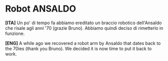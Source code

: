 # Robot ANSALDO

**[ITA]**
Un po' di tempo fa abbiamo ereditato un braccio robotico dell'Ansaldo che risale agli anni '70 (grazie Bruno).
Abbiamo quindi deciso di rimetterlo in funzione.

**[ENG]**
A while ago we recovered a robot arm by Ansaldo that dates back to the 70ies (thank you Bruno).
We decided it is now time to put it back to work.
